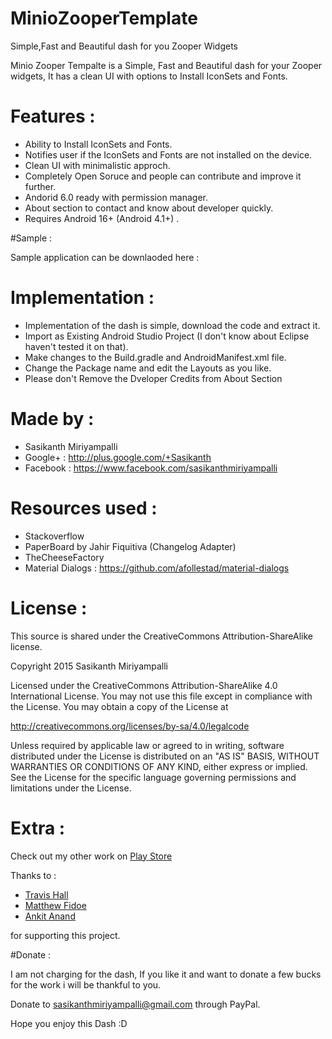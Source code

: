 # MinioZooperTemplate
Simple,Fast and Beautiful dash for you Zooper Widgets

Minio Zooper Tempalte is a Simple, Fast and Beautiful dash for your Zooper widgets, It has a clean UI with options to Install IconSets and Fonts.


# Features :

- Ability to Install IconSets and Fonts.
- Notifies user if the IconSets and Fonts are not installed on the device.
- Clean UI with minimalistic approch.
- Completely Open Soruce and people can contribute and improve it further.
- Andorid 6.0 ready with permission manager.
- About section to contact and know about developer quickly.
- Requires Android 16+ (Android 4.1+) .

#Sample :

Sample application can be downlaoded here : 

# Implementation : 

- Implementation of the dash is simple, download the code and extract it.
- Import as Existing Android Studio Project (I don't know about Eclipse haven't tested it on that).
- Make changes to the Build.gradle and AndroidManifest.xml file.
- Change the Package name and edit the Layouts as you like.
- Please don't Remove the Dveloper Credits from About Section

# Made by :

- Sasikanth Miriyampalli
- Google+ : http://plus.google.com/+Sasikanth
- Facebook : https://www.facebook.com/sasikanthmiriyampalli

# Resources used :

- Stackoverflow
- PaperBoard by Jahir Fiquitiva (Changelog Adapter)
- TheCheeseFactory
- Material Dialogs : https://github.com/afollestad/material-dialogs 

# License :

This source is shared under the CreativeCommons Attribution-ShareAlike license.

Copyright 2015 Sasikanth Miriyampalli

Licensed under the CreativeCommons Attribution-ShareAlike 
4.0 International License. You may not use this file except in compliance 
with the License. You may obtain a copy of the License at

   http://creativecommons.org/licenses/by-sa/4.0/legalcode

Unless required by applicable law or agreed to in writing, software
distributed under the License is distributed on an "AS IS" BASIS,
WITHOUT WARRANTIES OR CONDITIONS OF ANY KIND, either express or implied.
See the License for the specific language governing permissions and
limitations under the License.

# Extra :

Check out my other work on [Play Store](https://play.google.com/store/apps/dev?id=5275044853850385585)

Thanks to :

- [Travis Hall](https://plus.google.com/+TravisHall)
- [Matthew Fidoe](https://plus.google.com/106060406030544183887/)
- [Ankit Anand](https://plus.google.com/+AnkitAnand)

for supporting this project.

#Donate :

I am not charging for the dash, If you like it and want to donate a few bucks for the work i will be thankful to you.

Donate to sasikanthmiriyampalli@gmail.com through PayPal.

Hope you enjoy this Dash :D
